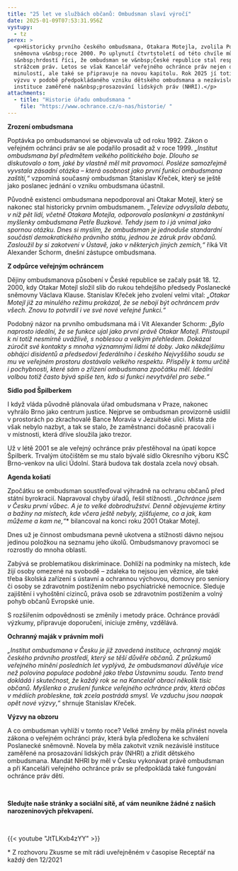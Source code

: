 ```yaml
---
title: "25 let ve službách občanů: Ombudsman slaví výročí"
date: 2025-01-09T07:53:31.956Z
vystupy:
  - tz
perex: >
  <p>Historicky prvního českého ombudsmana, Otakara Motejla, zvolila Poslanecká
  sněmovna v&nbsp;roce 2000. Po uplynutí čtvrtstoletí od této chvíle můžeme
  s&nbsp;hrdostí říci, že ombudsman se v&nbsp;České republice stal respektovaným
  strážcem práv. Letos se však Kancelář veřejného ochránce práv nejen ohlíží za
  minulostí, ale také se připravuje na novou kapitolu. Rok 2025 jí totiž chystá
  výzvu v podobě předpokládaného vzniku dětského ombudsmana a nezávislé
  instituce zaměřené na&nbsp;prosazování lidských práv (NHRI).</p>
attachments:
  - title: "Historie úřadu ombudsmana "
    file: "https://www.ochrance.cz/o-nas/historie/ "
---
```

<p><strong>Zrození ombudsmana</strong></p>

<p>Poptávka po ombudsmanovi se objevovala už od roku 1992. Zákon o veřejném ochránci práv se ale podařilo prosadit až v roce 1999. <em>&bdquo;Institut ombudsmana byl předmětem velkého politického boje. Dlouho se diskutovalo o tom, jaké by vlastně měl mít pravomoci. Posléze samozřejmě vyvstala zásadní otázka &ndash; která osobnost jako první funkci ombudsmana zaštítí,&ldquo;</em> vzpomíná současný ombudsman Stanislav Křeček, který se ještě jako poslanec jednání o vzniku ombudsmana účastnil.</p>

<p>Původně existenci ombudsmana nepodporoval ani Otakar Motejl, který se nakonec stal historicky prvním ombudsmanem. &bdquo;<em>Televize odvysílala debatu, v&nbsp;níž pět lidí, včetně Otakara Motejla, odporovalo poslankyni a zastánkyni myšlenky ombudsmana Petře Buzkové. Tehdy jsem to i já vnímal jako spornou otázku. Dnes si myslím, že ombudsman je jednoduše standardní součástí demokratického právního státu, jednou ze záruk práv občanů. Zasloužil by si zakotvení v&nbsp;Ústavě, jako v&nbsp;některých jiných zemích,&ldquo; </em>říká Vít Alexander Schorm, dnešní zástupce ombudsmana.</p>

<p><strong>Z&nbsp;odpůrce veřejným ochráncem</strong></p>

<p>Dějiny ombudsmanova působení v&nbsp;České republice se začaly psát 18. 12. 2000, kdy Otakar Motejl složil slib do rukou tehdejšího předsedy Poslanecké sněmovny Václava Klause. Stanislav Křeček jeho zvolení velmi vítal: <em>&bdquo;Otakar Motejl již za minulého režimu prokázal, že se nebojí být ochráncem práv všech. Znovu to potvrdil i ve své nové veřejné funkci.&ldquo;</em></p>

<p>Podobný názor na prvního ombudsmana má i Vít Alexander Schorm: &bdquo;<em>Bylo naprosto ideální, že se funkce ujal jako první právě Otakar Motejl. Přistoupil k&nbsp;ní totiž nesmírně uvážlivě, s&nbsp;noblesou a velkým&nbsp;přehledem. Dokázal zúročit své kontakty s&nbsp;mnoha významnými lidmi té doby. Jako někdejšímu obhájci disidentů a předsedovi federálního i českého Nejvyššího soudu se mu ve veřejném prostoru dostávalo velkého respektu. Přispěly k&nbsp;tomu určitě i pochybnosti, které sám o zřízení ombudsmana zpočátku měl. Ideální volbou totiž často bývá spíše ten, kdo si funkci nevytvářel pro sebe.&ldquo;</em></p>

<p><strong>Sídlo pod Špilberkem</strong></p>

<p>I když vláda původně plánovala úřad ombudsmana v&nbsp;Praze, nakonec vyhrálo Brno jako centrum justice. Nejprve se ombudsman provizorně usídlil v prostorách po zkrachovalé Bance Moravia v&nbsp;Jezuitské ulici. Místa zde však nebylo nazbyt, a tak se stalo, že zaměstnanci dočasně pracovali i v&nbsp;místnosti, která dříve sloužila jako trezor. &nbsp;</p>

<p>Už v létě 2001 se ale veřejný ochránce práv přestěhoval na úpatí kopce Špilberk. Trvalým útočištěm se mu stalo bývalé sídlo Okresního výboru KSČ Brno-venkov na ulici Údolní. Stará budova tak dostala zcela nový obsah.</p>

<p><strong>Agenda košatí</strong></p>

<p>Zpočátku se ombudsman soustřeďoval výhradně na ochranu občanů před státní byrokracií. Napravoval chyby úřadů, řešil stížnosti. <em>&bdquo;Ochránce jsem v&nbsp;Česku první vůbec. A je to velké dobrodružství. Denně objevujeme krtiny a bažiny na místech, kde včera ještě nebyly, zjišťujeme, co a jak, kam můžeme a kam ne,&ldquo;</em>* bilancoval na konci roku 2001 Otakar Motejl.</p>

<p>Dnes už je činnost ombudsmana pevně ukotvena a stížnosti dávno nejsou jedinou položkou na seznamu jeho úkolů. Ombudsmanovy pravomoci se rozrostly do mnoha oblastí.</p>

<p>Zabývá se problematikou diskriminace. Dohlíží na podmínky na místech, kde žijí osoby omezené na svobodě &ndash; zdaleka to nejsou jen věznice, ale také třeba školská zařízení s ústavní a&nbsp;ochrannou výchovou, domovy pro seniory či osoby se zdravotním postižením nebo psychiatrické nemocnice. Sleduje zajištění i vyhoštění cizinců, práva osob se zdravotním postižením a volný pohyb občanů Evropské unie.</p>

<p>S&nbsp;rozšířením odpovědnosti se změnily i metody práce. Ochránce provádí výzkumy, připravuje doporučení, iniciuje změny, vzdělává.</p>

<p><strong>Ochranný maják v&nbsp;právním moři</strong></p>

<p><em>&bdquo;Institut ombudsmana v Česku je již zavedená instituce, ochranný maják českého právního prostředí, který se těší důvěře občanů.</em> <em>Z průzkumů veřejného mínění posledních let vyplývá, že ombudsmanovi důvěřuje více než polovina populace podobně jako třeba Ústavnímu soudu. Tento trend dokládá i skutečnost, že každý rok se na Kancelář obrací několik tisíc občanů. Myšlenka o zrušení funkce veřejného ochránce práv, která občas v&nbsp;médiích probleskne, tak zcela postrádá smysl. Ve vzduchu jsou naopak opět nové výzvy</em>,<em>&ldquo; </em>shrnuje<em> </em>Stanislav Křeček.</p>

<p><strong>Výzvy na obzoru</strong></p>

<p>A co ombudsman vyhlíží v&nbsp;tomto roce? Velké změny by měla přinést novela zákona o&nbsp;veřejném ochránci práv, která byla předložena ke schválení Poslanecké sněmovně. Novela by měla zakotvit vznik nezávislé instituce zaměřené na&nbsp;prosazování lidských práv (NHRI) a zřídit dětského ombudsmana. Mandát NHRI by měl v&nbsp;Česku vykonávat právě ombudsman a&nbsp;při Kanceláři veřejného ochránce práv se předpokládá také fungování ochránce práv dětí.&nbsp;</p>

<p>&nbsp;</p>

<p><strong>Sledujte naše stránky a sociální sítě, ať vám neunikne žádné z&nbsp;našich narozeninových překvapení.</strong></p>

<p>&nbsp;</p>



{{< youtube "JtTLKxb4zYY" >}}



<p>* Z&nbsp;rozhovoru Zkusme se mít rádi uveřejněném v časopise Receptář na každý den 12/2021</p>
